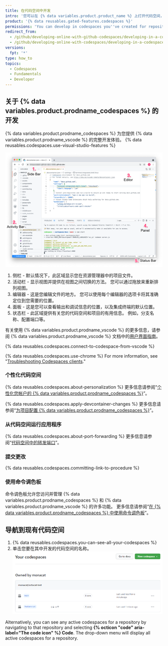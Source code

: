 ```yaml
---
title: 在代码空间中开发
intro: '您可以在 {% data variables.product.product_name %} 上打开代码空间，然后使用 {% data variables.product.prodname_vscode %} 的功能进行开发。'
product: '{% data reusables.gated-features.codespaces %}'
permissions: 'You can develop in codespaces you''ve created for repositories owned by organizations using {% data variables.product.prodname_team %} and {% data variables.product.prodname_ghe_cloud %}.'
redirect_from:
  - /github/developing-online-with-github-codespaces/developing-in-a-codespace
  - /github/developing-online-with-codespaces/developing-in-a-codespace
versions:
  fpt: '*'
type: how_to
topics:
  - Codespaces
  - Fundamentals
  - Developer
---
```


 

## 关于 {% data variables.product.prodname_codespaces %} 的开发

{% data variables.product.prodname_codespaces %} 为您提供 {% data variables.product.prodname_vscode %} 的完整开发体验。 {% data reusables.codespaces.use-visual-studio-features %}

![带注释的代码空间概述](/assets/images/help/codespaces/codespace-overview-annotated.png)

1. 侧栏 - 默认情况下，此区域显示您在资源管理器中的项目文件。
2. 活动栏 - 显示视图并提供在视图之间切换的方法。 您可以通过拖放来重新排列视图。
3. 编辑器 - 这是您编辑文件的地方。 您可以使用每个编辑器的选项卡将其准确定位到您需要的位置。
4. 面板 - 这是您可以查看输出和调试信息的位置，以及集成终端的默认位置。
5. 状态栏 - 此区域提供有关您的代码空间和项目的有用信息。 例如，分支名称、配置端口等。

有关使用 {% data variables.product.prodname_vscode %} 的更多信息，请参阅 {% data variables.product.prodname_vscode %} 文档中的[用户界面指南](https://code.visualstudio.com/docs/getstarted/userinterface)。

{% data reusables.codespaces.connect-to-codespace-from-vscode %}

{% data reusables.codespaces.use-chrome %} For more information, see "[Troubleshooting Codespaces clients](/codespaces/troubleshooting/troubleshooting-codespaces-clients)."

### 个性化代码空间

{% data reusables.codespaces.about-personalization %} 更多信息请参阅“[个性化您帐户的 {% data variables.product.prodname_codespaces %}](/codespaces/setting-up-your-codespace/personalizing-codespaces-for-your-account)”。

{% data reusables.codespaces.apply-devcontainer-changes %} 更多信息请参阅“[为项目配置 {% data variables.product.prodname_codespaces %}](/github/developing-online-with-codespaces/configuring-codespaces-for-your-project#apply-changes-to-your-configuration)”。

### 从代码空间运行应用程序
{% data reusables.codespaces.about-port-forwarding %} 更多信息请参阅“[代码空间中的转发端口](/github/developing-online-with-codespaces/forwarding-ports-in-your-codespace)”。

### 提交更改

{% data reusables.codespaces.committing-link-to-procedure %}

### 使用命令调色板

命令调色板允许您访问并管理 {% data variables.product.prodname_codespaces %} 和 {% data variables.product.prodname_vscode %} 的许多功能。 更多信息请参阅“[在 {% data variables.product.prodname_codespaces %} 中使用命令调色板](/codespaces/codespaces-reference/using-the-command-palette-in-codespaces)”。

## 导航到现有代码空间

1. {% data reusables.codespaces.you-can-see-all-your-codespaces %}
2. 单击您要在其中开发的代码空间的名称。 ![代码空间的名称](/assets/images/help/codespaces/click-name-codespace.png)

Alternatively, you can see any active codespaces for a repository by navigating to that repository and selecting **{% octicon "code" aria-label="The code icon" %} Code**. The drop-down menu will display all active codespaces for a repository.
